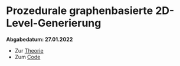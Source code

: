 # Prozedurale graphenbasierte 2D-Level-Generierung

**Abgabedatum:  27.01.2022**

- Zur [Theorie](https://github.com/AMatutat/MasterThesis/tree/thesis)
- Zum [Code](https://github.com/AMatutat/MasterThesis/tree/codeBase)

